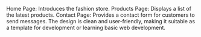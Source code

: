 Home Page: Introduces the fashion store.
Products Page: Displays a list of the latest products.
Contact Page: Provides a contact form for customers to send messages.
The design is clean and user-friendly, making it suitable as a template for development or learning basic web development.






